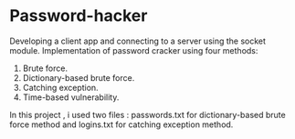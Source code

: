 # Password-hacker

Developing a client app and connecting to a server using the socket module. 
Implementation of password cracker using four methods: 
1. Brute force.
2. Dictionary-based brute force. 
3. Catching exception.
4. Time-based vulnerability.

In this project , i used two files : passwords.txt  for dictionary-based brute force method and logins.txt for catching exception method.
